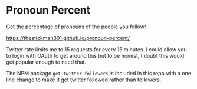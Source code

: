 # Pronoun Percent
 
 Get the percentage of pronouns of the people you follow! 
 
 https://thestickman391.github.io/pronoun-percent/
 
 Twitter rate limits me to 15 requests for every 15 minutes. I could allow you to login with OAuth to get around this but to be honest, I doubt this would get popular enough to need that.
 
 The NPM package `get-twitter-followers` is included in this repo with a one line change to make it get twitter followed rather than followers.
